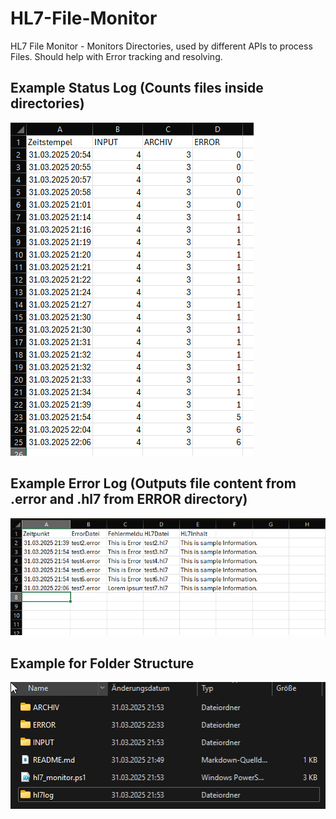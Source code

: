 # HL7-File-Monitor
HL7 File Monitor - Monitors Directories, used by different APIs to process Files. Should help with Error tracking and resolving.

## Example Status Log (Counts files inside directories)
![Status-Log Screenshot](/images/hl7_status_log.png)

## Example Error Log (Outputs file content from .error and .hl7 from ERROR directory)
![Error-Log Screenshot](/images/hl7_error_log.png)

## Example for Folder Structure
![Error-Log Screenshot](/images/folder_structure.png)
